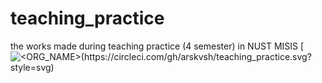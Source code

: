# teaching_practice
the works made during teaching practice (4 semester) in NUST MISIS
[![<ORG_NAME>(https://circleci.com/gh/arskvsh/teaching_practice.svg?style=svg)](<LINK>)